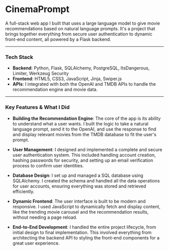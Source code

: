 # CinemaPrompt

A full-stack web app I built that uses a large language model to give movie recommendations based on natural language prompts. It's a project that brings together everything from secure user authentication to dynamic front-end content, all powered by a Flask backend.

---

### **Tech Stack**

* **Backend**: Python, Flask, SQLAlchemy, PostgreSQL, ItsDangerous, Limiter, Werkzeug Security
* **Frontend**: HTML5, CSS3, JavaScript, Jinja, Swiper.js
* **APIs**: I integrated with both the OpenAI and TMDB APIs to handle the recommendation engine and movie data.

---

### **Key Features & What I Did**

* **Building the Recommendation Engine**: The core of the app is its ability to understand what a user wants. I built the logic to take a natural language prompt, send it to the OpenAI, and use the response to find and display relevant movies from the TMDB database to fit the user's prompt.

* **User Management**: I designed and implemented a complete and secure user authentication system. This included handling account creation, hashing passwords for security, and setting up an email verification process to confirm user identities.

* **Database Design**: I set up and managed a SQL database using SQLAlchemy. I created the schema and handled all the data operations for user accounts, ensuring everything was stored and retrieved efficiently.

* **Dynamic Frontend**: The user interface is built to be modern and responsive. I used JavaScript to dynamically fetch and display content, like the trending movie carousel and the recommendation results, without needing a page reload.

* **End-to-End Development**: I handled the entire project lifecycle, from initial design to final implementation. This involved everything from architecting the backend API to styling the front-end components for a great user experience.
